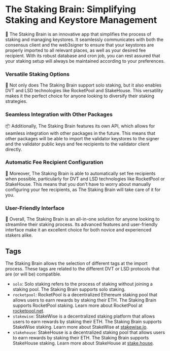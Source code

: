 # The Staking Brain: Simplifying Staking and Keystore Management

🧠 The Staking Brain is an innovative app that simplifies the process of staking and managing keystores. It seamlessly communicates with both the consensus client and the web3signer to ensure that your keystores are properly imported to all relevant places, as well as your desired fee recipient. With its robust database and cron job, you can rest assured that your staking setup will always be maintained according to your preferences.

### Versatile Staking Options

🔁 Not only does The Staking Brain support solo staking, but it also enables DVT and LSD technologies like RocketPool and StakeHouse. This versatility makes it the perfect choice for anyone looking to diversify their staking strategies.

### Seamless Integration with Other Packages

📦 Additionally, The Staking Brain features its own API, which allows for seamless integration with other packages in the future. This means that other packages will be able to import the validator keystores to the signer and the validator public keys and fee recipients to the validator client directly.

### Automatic Fee Recipient Configuration

💸 Moreover, The Staking Brain is able to automatically set fee recipients when possible, particularly for DVT and LSD technologies like RocketPool or StakeHouse. This means that you don't have to worry about manually configuring your fee recipients, as The Staking Brain will take care of it for you.

### User-Friendly Interface

👤 Overall, The Staking Brain is an all-in-one solution for anyone looking to streamline their staking process. Its advanced features and user-friendly interface make it an excellent choice for both novice and experienced stakers alike.

## Tags

The Staking Brain allows the selection of different tags at the import process. These tags are related to the different DVT or LSD protocols that are (or will be) compatible.

- `solo`: Solo staking refers to the process of staking without joining a staking pool. The Staking Brain supports solo staking.
- `rocketpool`: RocketPool is a decentralized Ethereum staking pool that allows users to earn rewards by staking their ETH. The Staking Brain supports RocketPool staking. Learn more about RocketPool at [rocketpool.net](https://rocketpool.net/).
- `stakewise`: StakeWise is a decentralized staking platform that allows users to earn rewards by staking their ETH. The Staking Brain supports StakeWise staking. Learn more about StakeWise at [stakewise.io](https://stakewise.io/).
- `stakehouse`: StakeHouse is a decentralized staking pool that allows users to earn rewards by staking their ETH. The Staking Brain supports StakeHouse staking. Learn more about StakeHouse at [stake.house](https://joinstakehouse.com/).
<!-- - `obol`: OBOL is a decentralized staking protocol built on Ethereum. The Staking Brain supports OBOL staking. Learn more about OBOL at [obol.tech](https://obol.tech/).
- `diva`: DIVA is a decentralized platform that allows users to stake their digital assets to earn rewards. The Staking Brain supports DIVA staking. Learn more about DIVA at [divalabs.org](https://divalabs.org/).
- `ssv`: SSV (Simple Staking Validation) is a framework for building validator nodes. The Staking Brain supports SSV staking. Learn more about SSV at [ssv.network](https://ssv.network/).-->
